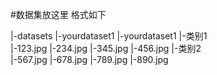 #数据集放这里
格式如下

|-datasets
    |-yourdataset1 
        |-yourdataset1 
              |-类别1                 
                  |-123.jpg
                  |-234.jpg
                  |-345.jpg
                  |-456.jpg
              |-类别2                  
                  |-567.jpg
                  |-678.jpg
                  |-789.jpg
                  |-890.jpg
              

